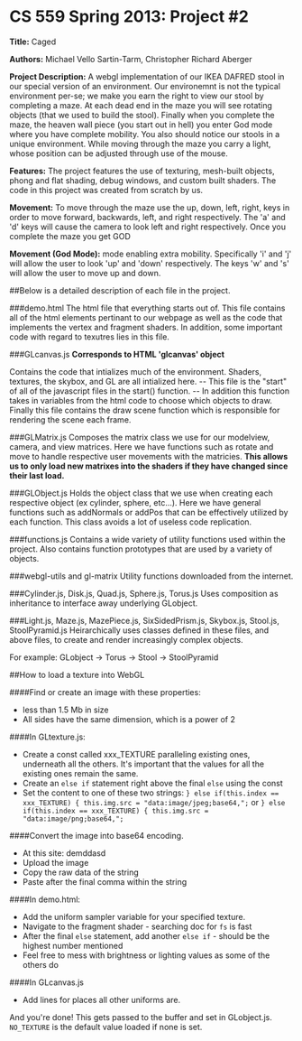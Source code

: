#  CS 559 Spring 2013: Project #2

**Title:** Caged

**Authors:** Michael Vello Sartin-Tarm, Christopher Richard Aberger

**Project Description:**  A webgl implementation of our IKEA DAFRED stool in 
 our special version of an environment.  Our environemnt is not the 
 typical environment per-se; we make you earn the right to view our
 stool by completing a maze.  At each dead end in the maze you will
 see rotating objects (that we used to build the stool).  Finally
 when you complete the maze, the heaven wall piece (you start out in
 hell) you enter God mode where you have complete mobility.  You
 also should notice our stools in a unique environment.  While 
 moving through the maze you carry a light, whose position can 
 be adjusted through use of the mouse.

**Features:** The project features the use of texturing, mesh-built objects, 
     phong and flat shading, debug windows, and custom built shaders.
         The code in this project was created from scratch by us.

**Movement:**  To move through the maze use the up, down, left, right, keys in
  	              order to move forward, backwards, left, and right respectively.
		             The 'a' and 'd' keys will cause the camera to look left and 
			            right respectively.  Once you complete the maze you get GOD 

**Movement (God Mode):**
        mode enabling extra mobility.  Specifically 'i' and 'j' will
	         allow the user to look 'up' and 'down' respectively.  The keys
		        'w' and 's' will allow the user to move up and down.

##Below is a detailed description of each file in the project.

###demo.html
 The html file that everything starts out of.  This file contains all 
of the html elements pertinant to our webpage as well as the code
that implements the vertex and fragment shaders.  In addition, 
some important code with regard to texutres lies in this file.

###GLcanvas.js
**Corresponds to HTML 'glcanvas' object**
 
Contains the code that intializes much of the environment.  Shaders,
	textures, the skybox, and GL are all intialized here. -- This file 
	is the "start" of all of the javascript files in the start() function. -- 
	In addition this function takes in variables from the html code to 
	choose which objects to draw.  Finally this file contains the 
	draw scene function which is responsible for rendering the scene
	each frame.

###GLMatrix.js
Composes the matrix class we use for our modelview, camera, and view
	matrices.  Here we have functions such as rotate and move to handle
	respective user movements with the matricies.
	**This allows us to only load new matrixes into the shaders if they
         have changed since their last load.**

###GLObject.js
Holds the object class that we use when creating each respective 
	object (ex cylinder, sphere, etc...).  Here we have general functions
	such as addNormals or addPos that can be effectively utilized by each 
	function.  This class avoids a lot of useless code replication.

###functions.js
Contains a wide variety of utility functions used within the project.
	Also contains function prototypes that are used by a variety of objects.

###webgl-utils and gl-matrix
Utility functions downloaded from the internet.

###Cylinder.js, Disk.js,  Quad.js, Sphere.js, Torus.js
Uses composition as inheritance to interface away underlying GLobject.
 
###Light.js, Maze.js, MazePiece.js, SixSidedPrism.js, Skybox.js, Stool.js, StoolPyramid.js
Heirarchically uses classes defined in these files, and above files,
	   to create and render increasingly complex objects.

For example: GLobject -> Torus -> Stool -> StoolPyramid

##How to load a texture into WebGL

####Find or create an image with these properties:
- less than 1.5 Mb in size 
- All sides have the same dimension, which is a power of 2

####In GLtexture.js:
- Create a const called xxx_TEXTURE paralleling existing ones, underneath all the others. It's important that the values for all the existing ones remain the same.
- Create an `else if` statement right above the final `else` using the const
- Set the content to one of these two strings:
   `} else if(this.index == xxx_TEXTURE) { this.img.src = "data:image/jpeg;base64,";` or
   `} else if(this.index == xxx_TEXTURE) { this.img.src = "data:image/png;base64,";`

####Convert the image into base64 encoding.
- At this site: demddasd
- Upload the image
- Copy the raw data of the string
- Paste after the final comma within the string

####In demo.html:
- Add the uniform sampler variable for your specified texture.
- Navigate to the fragment shader - searching doc for `fs` is fast
- After the final `else` statement, add another `else if` - should be the highest number mentioned
- Feel free to mess with brightness or lighting values as some of the others do

####In GLcanvas.js
- Add lines for places all other uniforms are.

And you're done! This gets passed to the buffer and set in GLobject.js. `NO_TEXTURE` is the default value loaded if none is set.

